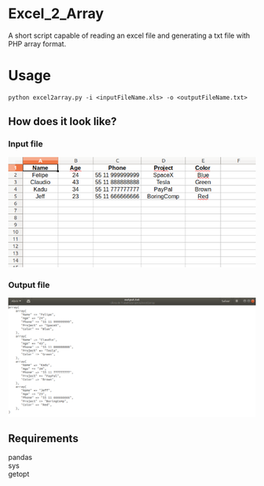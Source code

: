 # Excel_2_Array

A short script capable of reading an excel file and generating a txt file with PHP array format.

# Usage
```
python excel2array.py -i <inputFileName.xls> -o <outputFileName.txt>

```

## How does it look like?

### Input file
![input](excel.png)

### Output file
![output](output.png)

## Requirements
pandas
<br>sys
<br>getopt
